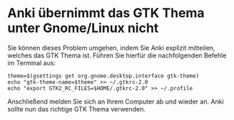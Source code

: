 # Anki übernimmt das GTK Thema unter Gnome/Linux nicht

Sie können dieses Problem umgehen, indem Sie Anki explizit mitteilen, welches
das GTK Thema ist. Führen Sie hierfür die nachfolgenden Befehle im Terminal aus:

```shell
theme=$(gsettings get org.gnome.desktop.interface gtk-theme)
echo "gtk-theme-name=$theme" >> ~/.gtkrc-2.0
echo "export GTK2_RC_FILES=$HOME/.gtkrc-2.0" >> ~/.profile
```

Anschließend melden Sie sich an Ihrem Computer ab und wieder an. Anki sollte nun
das richtige GTK Thema verwenden.
